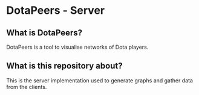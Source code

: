 # DotaPeers - Server

## What is DotaPeers?
DotaPeers is a tool to visualise networks of Dota players.

## What is this repository about?
This is the server implementation used to generate graphs and gather data from the clients.
